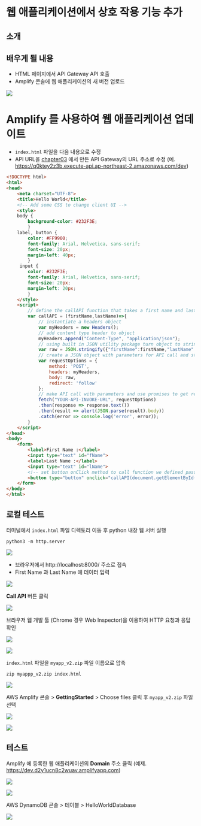 # 웹 애플리케이션에서 상호 작용 기능 추가

## 소개

## 배우게 될 내용

* HTML 페이지에서 API Gateway API 호출
* Amplify 콘솔에 웹 애플리케이션의 새 버전 업로드

![](https://dbcore-assets-public.s3.ap-northeast-2.amazonaws.com/tutorials/cloud-based-web-application-development/chapter01/images/Screen%20Shot%202021-01-16%20at%209.22.05%20PM.png)


# Amplify 를 사용하여 웹 애플리케이션 업데이트

* `index.html` 파일을 다음 내용으로 수정
* API URL을 [chapter03](../step03/) 에서 만든 API Gateway의 URL 주소로 수정 (예. https://q0ktey2z3b.execute-api.ap-northeast-2.amazonaws.com/dev)

```html
<!DOCTYPE html>
<html>
<head>
    <meta charset="UTF-8">
    <title>Hello World</title>
    <!-- Add some CSS to change client UI -->
    <style>
    body {
        background-color: #232F3E;
        }
    label, button {
        color: #FF9900;
        font-family: Arial, Helvetica, sans-serif;
        font-size: 20px;
        margin-left: 40px;
        }
     input {
        color: #232F3E;
        font-family: Arial, Helvetica, sans-serif;
        font-size: 20px;
        margin-left: 20px;
        }
    </style>
    <script>
        // define the callAPI function that takes a first name and last name as parameters
        var callAPI = (firstName,lastName)=>{
            // instantiate a headers object
            var myHeaders = new Headers();
            // add content type header to object
            myHeaders.append("Content-Type", "application/json");
            // using built in JSON utility package turn object to string and store in a variable
            var raw = JSON.stringify({"firstName":firstName,"lastName":lastName});
            // create a JSON object with parameters for API call and store in a variable
            var requestOptions = {
                method: 'POST',
                headers: myHeaders,
                body: raw,
                redirect: 'follow'
            };
            // make API call with parameters and use promises to get response
            fetch("YOUR-API-INVOKE-URL", requestOptions)
            .then(response => response.text())
            .then(result => alert(JSON.parse(result).body))
            .catch(error => console.log('error', error));
        }
    </script>
</head>
<body>
    <form>
        <label>First Name :</label>
        <input type="text" id="fName">
        <label>Last Name :</label>
        <input type="text" id="lName">
        <!-- set button onClick method to call function we defined passing input values as parameters -->
        <button type="button" onclick="callAPI(document.getElementById('fName').value,document.getElementById('lName').value)">Call API</button>
    </form>
</body>
</html>
```

## 로컬 테스트

터미널에서 `index.html` 파일 디렉토리 이동 후 python 내장 웹 서버 실행

```
python3 -m http.server
```

![](https://dbcore-assets-public.s3.ap-northeast-2.amazonaws.com/tutorials/cloud-based-web-application-development/chapter01/images/Screen%20Shot%202021-01-16%20at%209.35.49%20PM.png)

* 브라우저에서 http://localhost:8000/ 주소로 접속
* First Name 과 Last Name 에 데이터 입력 

![](https://dbcore-assets-public.s3.ap-northeast-2.amazonaws.com/tutorials/cloud-based-web-application-development/chapter01/images/Screen%20Shot%202021-01-16%20at%209.32.16%20PM.png)

**Call API** 버튼 클릭

![](https://dbcore-assets-public.s3.ap-northeast-2.amazonaws.com/tutorials/cloud-based-web-application-development/chapter01/images/Screen%20Shot%202021-01-16%20at%209.32.26%20PM.png)

브라우저 웹 개발 툴 (Chrome 경우 Web Inspector)을 이용하여 HTTP 요청과 응답 확인

![](https://dbcore-assets-public.s3.ap-northeast-2.amazonaws.com/tutorials/cloud-based-web-application-development/chapter01/images/Screen%20Shot%202021-01-16%20at%209.32.30%20PM.png)

![](https://dbcore-assets-public.s3.ap-northeast-2.amazonaws.com/tutorials/cloud-based-web-application-development/chapter01/images/Screen%20Shot%202021-01-16%20at%209.32.33%20PM.png)

`index.html` 파일을 `myapp_v2.zip` 파일 이름으로 압축 

```
zip myappp_v2.zip index.html
```

![](https://dbcore-assets-public.s3.ap-northeast-2.amazonaws.com/tutorials/cloud-based-web-application-development/chapter01/images/Screen%20Shot%202021-01-16%20at%209.43.38%20PM.png)

AWS Amplify 콘솔 > **GettingStarted** > Choose files 클릭 후 `myapp_v2.zip` 파일 선택

![](https://dbcore-assets-public.s3.ap-northeast-2.amazonaws.com/tutorials/cloud-based-web-application-development/chapter01/images/Screen%20Shot%202021-01-16%20at%209.52.16%20PM.png)

![](https://dbcore-assets-public.s3.ap-northeast-2.amazonaws.com/tutorials/cloud-based-web-application-development/chapter01/images/Screen%20Shot%202021-01-16%20at%209.52.06%20PM.png)

## 테스트

Amplify 에 등록한 웹 애플리케이션의 **Domain** 주소 클릭 (예제. https://dev.d2y1ucn8c2wuav.amplifyapp.com)

![](https://dbcore-assets-public.s3.ap-northeast-2.amazonaws.com/tutorials/cloud-based-web-application-development/chapter01/images/Screen%20Shot%202021-01-16%20at%209.59.54%20PM.png)

![](https://dbcore-assets-public.s3.ap-northeast-2.amazonaws.com/tutorials/cloud-based-web-application-development/chapter01/images/Screen%20Shot%202021-01-16%20at%2010.01.21%20PM.png)

AWS DynamoDB 콘솔 > 테이블 > HelloWorldDatabase

![](https://dbcore-assets-public.s3.ap-northeast-2.amazonaws.com/tutorials/cloud-based-web-application-development/chapter01/images/Screen%20Shot%202021-01-16%20at%2010.04.25%20PM.png)